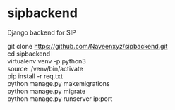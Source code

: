 # sipbackend
Django backend for SIP

git clone https://github.com/Naveenxyz/sipbackend.git <br/>
cd sipbackend <br/>
virtualenv venv -p python3 <br/>
source ./venv/bin/activate<br/>
pip install -r req.txt<br/>
python manage.py makemigrations<br/>
python manage.py migrate<br/>
python manage.py runserver ip:port<br/>
